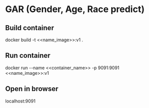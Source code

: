 # GAR (Gender, Age, Race predict)

## Build container
docker build -t <<name_image>>:v1 .
## Run container
docker run --name <<container_name>> -p 9091:9091 <<name_image>>:v1

## Open in browser
localhost:9091

